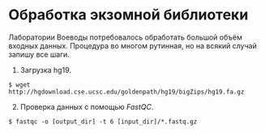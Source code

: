 # Обработка экзомной библиотеки

Лаборатории Воеводы потребовалось обработать большой объём входных данных.
Процедура во многом рутинная, но на всякий случай запишу все шаги.

1. Загрузка hg19.

```
$ wget http://hgdownload.cse.ucsc.edu/goldenpath/hg19/bigZips/hg19.fa.gz
```

2. Проверка данных с помощью *FastQC*.

```
$ fastqc -o [output_dir] -t 6 [input_dir]/*.fastq.gz
```
